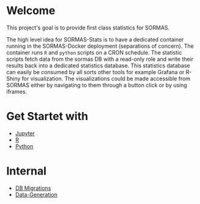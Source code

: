 # Welcome
This project's goal is to provide first class statistics for SORMAS.

The high level idea for SORMAS-Stats is to have a dedicated container 
running in the SORMAS-Docker deployment (separations of concern). 
The container runs `R` and `python` scripts on a CRON schedule. 
The statistic scripts fetch data from the sormas DB with a read-only 
role and write their results back into a dedicated statistics database. 
This statistics database can easily be consumed by all sorts other 
tools for example Grafana or R-Shiny for visualization. The 
visualizations could be made accessible from SORMAS either by 
navigating to them through a button click or by using iframes.


# Get Startet with
 * [Jupyter](jupyter.md)
 * [R](r.md)
 * [Python](python.md)

# Internal
 * [DB Migrations](db.md)
 * [Data-Generation](data-gen.md)